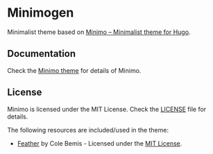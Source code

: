 # Minimogen

Minimalist theme based on [Minimo – Minimalist theme for Hugo](https://github.com/MunifTanjim/minimo/).

## Documentation

Check the [Minimo theme](https://github.com/MunifTanjim/minimo/) for details of Minimo.


## License

Minimo is licensed under the MIT License. Check the [LICENSE](https://github.com/MunifTanjim/minimo/blob/master/LICENSE) file for details.

The following resources are included/used in the theme:

- [Feather](https://feather.netlify.com/) by Cole Bemis - Licensed under the [MIT License](https://github.com/colebemis/feather/blob/master/LICENSE).
